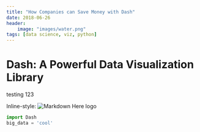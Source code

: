 ```yaml
---
title: "How Companies can Save Money with Dash"
date: 2018-06-26
header:
    image: "images/water.png"
tags: [data science, viz, python]
---
```


# Dash: A Powerful Data Visualization Library

testing 123

Inline-style: 
![Markdown Here logo](https://github.com/ericcgu/Data_Visualization/blob/master/crypto/crypto.png)


```python
import Dash
big_data = 'cool'

```
